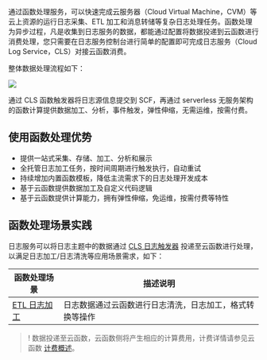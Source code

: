 

通过函数处理服务，可以快速完成云服务器（Cloud Virtual Machine，CVM）等云上资源的运行日志采集、ETL 加工和消息转储等复杂日志处理任务。函数处理为异步过程，凡是收集到日志服务的数据，都能通过配置将数据投递到云函数进行消费处理，您只需要在日志服务控制台进行简单的配置即可完成日志服务（Cloud Log Service，CLS）对接云函数消费。

整体数据处理流程如下：

![](https://main.qcloudimg.com/raw/d00cc3cd47209169d809298f220caff5.svg)


通过 CLS 函数触发器将日志源信息提交到 SCF，再通过 serverless 无服务架构的函数计算提供数据加工、分析，事件触发，弹性伸缩，无需运维，按需付费。

## 使用函数处理优势

- 提供一站式采集、存储、加工、分析和展示
- 全托管日志加工任务，按时间周期进行触发执行，自动重试
- 持续增加内置函数模板，降低主流需求下的日志处理开发成本
- 基于云函数提供数据加工及自定义代码逻辑
- 基于云函数提供计算能力，拥有弹性伸缩，免运维，按需付费等特性

## 函数处理场景实践

日志服务可以将日志主题中的数据通过 [CLS 日志触发器](https://cloud.tencent.com/document/product/583/49587) 投递至云函数进行处理，以满足日志加工/日志清洗等应用场景需求，如下：


| 函数处理场景                                               | 描述说明                                |
| ------------------------------------------------------------ | --------------------------------------- |
| [ETL 日志加工](https://cloud.tencent.com/document/product/614/50082) | 日志数据通过云函数进行日志清洗，日志加工，格式转换等操作  |


>! 数据投递至云函数，云函数侧将产生相应的计算费用，计费详情请参见云函数 [计费概述](https://cloud.tencent.com/document/product/583/17299)。
>
